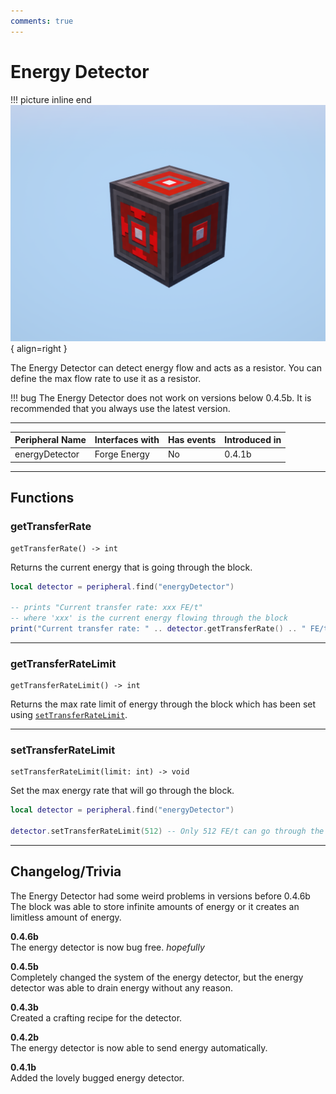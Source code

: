 ```yaml
---
comments: true
---
```


# Energy Detector

!!! picture inline end
    ![!Image of the Energy Detector block](../img/previews/energy_detector.png){ align=right }

The Energy Detector can detect energy flow and acts as a resistor. You can define the max flow rate to use it as a resistor.

!!! bug
    The Energy Detector does not work on versions below 0.4.5b.
    It is recommended that you always use the latest version.

<p class="picture-spacing" style="--ps:0.05rem;"></p>

---

<div class="center-table" markdown>

| Peripheral Name | Interfaces with | Has events | Introduced in |
| --------------- | --------------- | ---------- | ------------- |
| energyDetector  | Forge Energy    | No         | 0.4.1b        |

</div>

---

## Functions

### getTransferRate

```
getTransferRate() -> int
```

Returns the current energy that is going through the block.

```lua linenums="1"
local detector = peripheral.find("energyDetector")

-- prints "Current transfer rate: xxx FE/t"
-- where 'xxx' is the current energy flowing through the block
print("Current transfer rate: " .. detector.getTransferRate() .. " FE/t")
```

---

### getTransferRateLimit

```
getTransferRateLimit() -> int
```

Returns the max rate limit of energy through the block which has been set using [`setTransferRateLimit`](#settransferratelimit).

---

### setTransferRateLimit

```
setTransferRateLimit(limit: int) -> void
```

Set the max energy rate that will go through the block.

```lua linenums="1"
local detector = peripheral.find("energyDetector")

detector.setTransferRateLimit(512) -- Only 512 FE/t can go through the block
```

---

## Changelog/Trivia

The Energy Detector had some weird problems in versions before 0.4.6b
The block was able to store infinite amounts of energy or it creates an limitless amount of energy.

**0.4.6b**  
The energy detector is now bug free. _hopefully_

**0.4.5b**  
Completely changed the system of the energy detector, but the energy detector was able to drain energy without any reason.

**0.4.3b**  
Created a crafting recipe for the detector.

**0.4.2b**  
The energy detector is now able to send energy automatically.

**0.4.1b**  
Added the lovely bugged energy detector.
